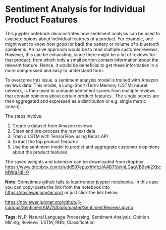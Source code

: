 # Sentiment Analysis for Individual Product Features

This juypter notebook demonstrates how sentiment analysis can be used to evaluate opions about individual features of a product. For example, one might want to know how good (or bad) the battery or volume of a bluetooth speaker is. An naive approach would be to read multiple customer reviews. However, this can be exhausting, since there might be a lot of reviews for that product, from which only a small portion contain information about the relevant feature. Hence, it would be beneficial to get these information in a more compressed and easy to understand form.  

To overcome this issue, a sentiment analysis model is trained with Amazon reviews data. This model, a Long-Short-Term-Memory (LSTM) neural network, is then used to compute sentiment scores from multiple reviews that contain opinions about certain product features . The single scores are then aggregated and expressed as a distribution or e.g. single metric (mean).  

The steps involve:  
1. Create a dataset from Amazon reviews  
2. Clean and pre-process the raw text data  
3. Train a LSTM with TensorFlow using Keras API  
4. Extract the top product features  
5. Use the sentiment model to predict and aggregrate customer's opinions about the product features  


The saved weights and tokenizer can be downloaded from dropbox:  
https://www.dropbox.com/sh/dd597epuxffhfxz/AAB7SsNhLGagVB9wk2XbcMWra?dl=0

**Note:** Sometimes github fails to load/render juypter notebooks. In this case you can copy-paste the link from the notebook into https://nbviewer.jupyter.org/ or just click the link below:  

https://nbviewer.jupyter.org/github/jj-curious/SentimentAMZN/blob/master/SentimentReviews.ipynb

**Tags:** NLP, Natural Language Processing, Sentiment Analysis, Opinion Mining, Reviews, LSTM, RNN, Classification
